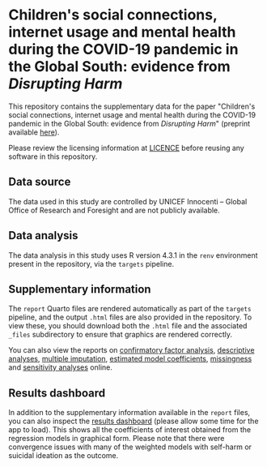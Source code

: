 # Children's social connections, internet usage and mental health during the COVID-19 pandemic in the Global South: evidence from *Disrupting Harm*

This repository contains the supplementary data for the paper "Children's social connections, internet usage and mental health during the COVID-19 pandemic in the Global South: evidence from *Disrupting Harm*" (preprint available [here](https://doi.org/10.31234/osf.io/a3gfv_v2)).

Please review the licensing information at [LICENCE](https://github.com/Digital-Mental-Health-Lab-Cambridge/dh_covid/blob/main/LICENCE) before reusing any software in this repository.

## Data source

The data used in this study are controlled by UNICEF Innocenti – Global Office of Research and Foresight and are not publicly available.

## Data analysis

The data analysis in this study uses R version 4.3.1 in the `renv` environment present in the repository, via the `targets` pipeline. 

## Supplementary information

The `report` Quarto files are rendered automatically as part of the `targets` pipeline, and the output `.html` files are also provided in the repository. To view these, you should download both the `.html` file and the associated `_files` subdirectory to ensure that graphics are rendered correctly.

You can also view the reports on [confirmatory factor analysis](https://digital-mental-health-lab-cambridge.github.io/dh_covid/cfa_report/), [descriptive analyses](https://digital-mental-health-lab-cambridge.github.io/dh_covid/descriptives_report/), [multiple imputation](https://digital-mental-health-lab-cambridge.github.io/dh_covid/mice_report/), [estimated model coefficients](https://digital-mental-health-lab-cambridge.github.io/dh_covid/models_report/), [missingness](https://digital-mental-health-lab-cambridge.github.io/dh_covid/NA_report/) and [sensitivity analyses](https://digital-mental-health-lab-cambridge.github.io/dh_covid/sensitivity_report/) online.

## Results dashboard

In addition to the supplementary information available in the `report` files, you can also inspect the [results dashboard](https://digital-mental-health-lab-cambridge.github.io/dh_covid/results_dashboard/) (please allow some time for the app to load). This shows all the coefficients of interest obtained from the regression models in graphical form. Please note that there were convergence issues with many of the weighted models with self-harm or suicidal ideation as the outcome.
